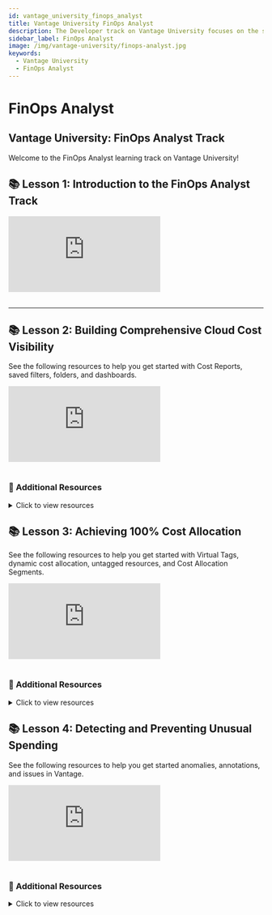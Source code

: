 ```yaml
---
id: vantage_university_finops_analyst
title: Vantage University FinOps Analyst
description: The Developer track on Vantage University focuses on the steps you can take to use Vantage as your organization's FinOps Analyst.
sidebar_label: FinOps Analyst
image: /img/vantage-university/finops-analyst.jpg
keywords:
  - Vantage University
  - FinOps Analyst
---
```


# FinOps Analyst

## Vantage University: FinOps Analyst Track

Welcome to the FinOps Analyst learning track on Vantage University!

## 📚 Lesson 1: Introduction to the FinOps Analyst Track

<div style={{ position: 'relative', paddingBottom: '56.25%', height: 0 }}>
    <iframe src="https://www.youtube.com/embed/8GGgN_-GLGU?si=elCBBF7CK2SSr03F?rel=0&color=white&modestbranding=1&showinfo=0&wmode=transparent&autoplay=1" frameborder="0" webkitallowfullscreen="true" mozallowfullscreen="true" allowfullscreen="true" style={{ position: 'absolute', top: 0, left: 0, width: '100%', height: '100%', borderRadius: '10px' }}></iframe>
</div><br/>

---

## 📚 Lesson 2: Building Comprehensive Cloud Cost Visibility

See the following resources to help you get started with Cost Reports, saved filters, folders, and dashboards.

<div style={{ position: 'relative', paddingBottom: '56.25%', height: 0 }}>
    <iframe src="https://www.youtube.com/embed/qU7I1AweC8M?si=kCmJFfdBGK2rHCP9?rel=0&color=white&modestbranding=1&showinfo=0&wmode=transparent&autoplay=1" frameborder="0" webkitallowfullscreen="true" mozallowfullscreen="true" allowfullscreen="true" style={{ position: 'absolute', top: 0, left: 0, width: '100%', height: '100%', borderRadius: '10px' }}></iframe>
</div><br/>

### 📖 Additional Resources

<details><summary>Click to view resources</summary>

- [Vantage University Cost Reporting](/vantage_university_cost_reporting)
- [Create a Cost Report](/cost_reports#create-report)
- [Filter a Cost Report](/cost_reports#filtering-cost-reports)
- [Adjust Visualizations](/cost_reports#adjust-chart-visualization)
- [Saved filters](/saved_filters)
- [Dashboards](/dashboards)
- [Folders](/folders)
  
</details>

## 📚 Lesson 3: Achieving 100% Cost Allocation

See the following resources to help you get started with Virtual Tags, dynamic cost allocation, untagged resources, and Cost Allocation Segments.

<div style={{ position: 'relative', paddingBottom: '56.25%', height: 0 }}>
    <iframe src="https://www.youtube.com/embed/ynTHouWP44g?si=zmE6wCHLrfcF0L6B?rel=0&color=white&modestbranding=1&showinfo=0&wmode=transparent&autoplay=1" frameborder="0" webkitallowfullscreen="true" mozallowfullscreen="true" allowfullscreen="true" style={{ position: 'absolute', top: 0, left: 0, width: '100%', height: '100%', borderRadius: '10px' }}></iframe>
</div><br/>

### 📖 Additional Resources

<details><summary>Click to view resources</summary>

- [Vantage University Cost Allocation](/vantage_university_cost_allocation)
- [Create Virtual Tags](/virtual_tagging#create-virtual-tags)
- [Virtual Tagging Examples](/virtual_tagging#virtual-tagging-examples)
- [Create a Segment](/segments#create-a-segment)
- [View and Create Child Segments](/segments#view-and-create-child-segments)

</details>

## 📚 Lesson 4: Detecting and Preventing Unusual Spending

See the following resources to help you get started anomalies, annotations, and issues in Vantage.

<div style={{ position: 'relative', paddingBottom: '56.25%', height: 0 }}>
    <iframe src="https://www.youtube.com/embed/KkWw1jJ3PuI?si=_B5XVeKeOI3cX-FR?rel=0&color=white&modestbranding=1&showinfo=0&wmode=transparent&autoplay=1" frameborder="0" webkitallowfullscreen="true" mozallowfullscreen="true" allowfullscreen="true" style={{ position: 'absolute', top: 0, left: 0, width: '100%', height: '100%', borderRadius: '10px' }}></iframe>
</div><br/>

### 📖 Additional Resources

<details><summary>Click to view resources</summary>

- [Anomalies](/cost_anomaly_alerts)
- [Annotations](/annotations)
- [Issues](/issues)

</details>
